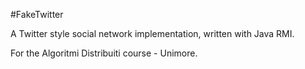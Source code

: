 #FakeTwitter

A Twitter style social network implementation, written with Java RMI. 

For the Algoritmi Distribuiti course - Unimore.

